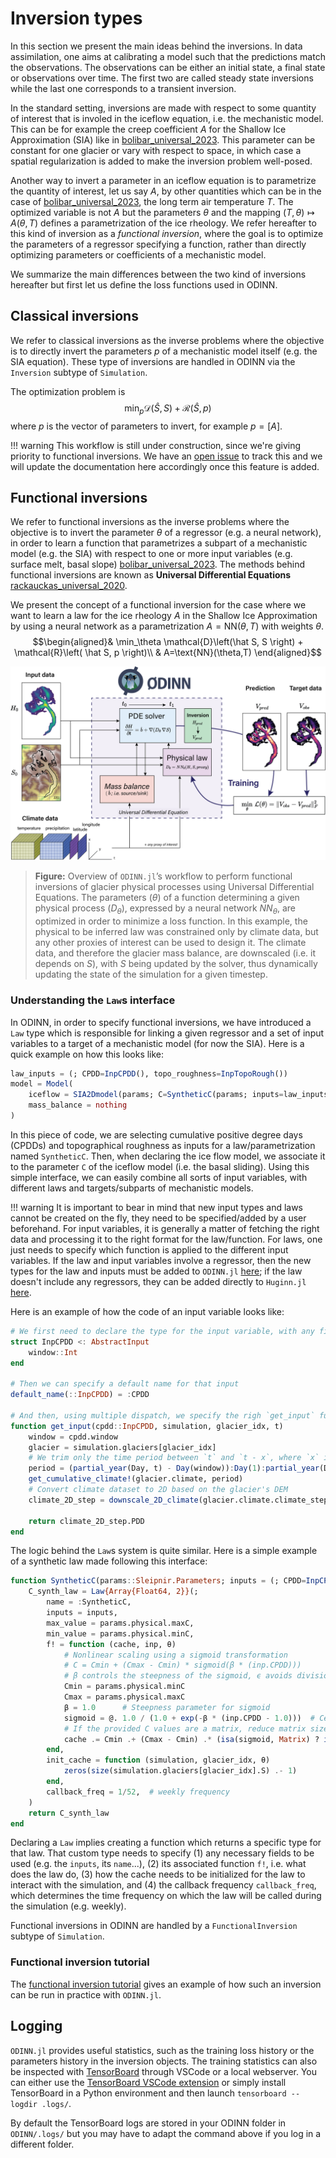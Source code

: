 # Inversion types

In this section we present the main ideas behind the inversions.
In data assimilation, one aims at calibrating a model such that the predictions match the observations.
The observations can be either an initial state, a final state or observations over time.
The first two are called steady state inversions while the last one corresponds to a transient inversion.

In the standard setting, inversions are made with respect to some quantity of interest that is involed in the iceflow equation, i.e. the mechanistic model.
This can be for example the creep coefficient $A$ for the Shallow Ice Approximation (SIA) like in [bolibar_universal_2023](@cite).
This parameter can be constant for one glacier or vary with respect to space, in which case a spatial regularization is added to make the inversion problem well-posed.

Another way to invert a parameter in an iceflow equation is to parametrize the quantity of interest, let us say $A$, by other quantities which can be in the case of [bolibar_universal_2023](@cite), the long term air temperature $T$.
The optimized variable is not $A$ but the parameters $\theta$ and the mapping $(T,\theta)\mapsto A(\theta,T)$ defines a parametrization of the ice rheology. We refer hereafter to this kind of inversion as a *functional inversion*, where the goal is to optimize the parameters of a regressor specifying a function, rather than directly optimizing parameters or coefficients of a mechanistic model.

We summarize the main differences between the two kind of inversions hereafter but first let us define the loss functions used in ODINN.

## Classical inversions

We refer to classical inversions as the inverse problems where the objective is to directly invert the parameters $p$ of a mechanistic model itself (e.g. the SIA equation). These type of inversions are handled in ODINN via the `Inversion` subtype of `Simulation`.  

The optimization problem is
$$\min_p \mathcal{D}\left(\hat S, S \right) + \mathcal{R}\left( \hat S, p \right)$$
where $p$ is the vector of parameters to invert, for example $p=[A]$.

!!! warning
    This workflow is still under construction, since we're giving priority to functional inversions. We have an [open issue](https://github.com/ODINN-SciML/ODINN.jl/pull/317) to track this and we will update the documentation here accordingly once this feature is added. 

## Functional inversions

We refer to functional inversions as the inverse problems where the objective is to invert the parameter $\theta$ of a regressor (e.g. a neural network), in order to learn a function that parametrizes a subpart of a mechanistic model (e.g. the SIA) with respect to one or more input variables (e.g. surface melt, basal slope) [bolibar_universal_2023](@cite). The methods behind functional inversions are known as **Universal Differential Equations** [rackauckas_universal_2020](@cite).

We present the concept of a functional inversion for the case where we want to learn a law for the ice rheology $A$ in the Shallow Ice Approximation by using a neural network as a parametrization $A=\text{NN}(\theta,T)$ with weights $\theta$.
$$\begin{aligned}& \min_\theta \mathcal{D}\left(\hat S, S \right) + \mathcal{R}\left( \hat S, p \right)\\
& A=\text{NN}(\theta,T)
\end{aligned}$$

![Overview of ODINN.jl’s workflow to perform functional inversions of glacier physical processes using Universal Differential Equations.](assets/overview_figure.png)

> **Figure:** Overview of `ODINN.jl`’s workflow to perform functional inversions of glacier physical processes using Universal Differential Equations. The parameters ($θ$) of a function determining a given physical process ($D_θ$), expressed by a neural network $NN_θ$, are optimized in order to minimize a loss function. In this example, the physical to be inferred law was constrained only by climate data, but any other proxies of interest can be used to design it. The climate data, and therefore the glacier mass balance, are downscaled (i.e. it depends on $S$), with $S$ being updated by the solver, thus dynamically updating the state of the simulation for a given timestep.

### Understanding the `Law`s interface

In ODINN, in order to specify functional inversions, we have introduced a `Law` type which is responsible for linking a given regressor and a set of input variables to a target of a mechanistic model (for now the SIA). Here is a quick example on how this looks like:

```julia
law_inputs = (; CPDD=InpCPDD(), topo_roughness=InpTopoRough())
model = Model(
    iceflow = SIA2Dmodel(params; C=SyntheticC(params; inputs=law_inputs)),
    mass_balance = nothing
)
```

In this piece of code, we are selecting cumulative positive degree days (CPDDs) and topographical roughness as inputs for a law/parametrization named `SyntheticC`. Then, when declaring the ice flow model, we associate it to the parameter `C` of the iceflow model (i.e. the basal sliding). Using this simple interface, we can easily combine all sorts of input variables, with different laws and targets/subparts of mechanistic models.

!!! warning
    It is important to bear in mind that new input types and laws cannot be created on the fly, they need to be specified/added by a user beforehand. For input variables, it is generally a matter of fetching the right data and processing it to the right format for the law/function. For laws, one just needs to specify which function is applied to the different input variables. If the law and input variables involve a regressor, then the new types for the law and inputs must be added to `ODINN.jl` [here](https://github.com/ODINN-SciML/ODINN.jl/blob/main/src/laws/Laws.jl); if the law doesn't include any regressors, they can be added directly to `Huginn.jl` [here](https://github.com/ODINN-SciML/Huginn.jl/blob/main/src/laws/Laws.jl). 

Here is an example of how the code of an input variable looks like:

```julia
# We first need to declare the type for the input variable, with any fields that might be needed
struct InpCPDD <: AbstractInput
    window::Int
end

# Then we can specify a default name for that input
default_name(::InpCPDD) = :CPDD

# And then, using multiple dispatch, we specify the righ `get_input` function for this type, i.e. how to get it
function get_input(cpdd::InpCPDD, simulation, glacier_idx, t)
    window = cpdd.window
    glacier = simulation.glaciers[glacier_idx]
    # We trim only the time period between `t` and `t - x`, where `x` is the PDD time window defined in the physical parameters.
    period = (partial_year(Day, t) - Day(window)):Day(1):partial_year(Day, t)
    get_cumulative_climate!(glacier.climate, period)
    # Convert climate dataset to 2D based on the glacier's DEM
    climate_2D_step = downscale_2D_climate(glacier.climate.climate_step, glacier)

    return climate_2D_step.PDD
end
```

The logic behind the `Law`s system is quite similar. Here is a simple example of a synthetic law made following this interface:

```julia
function SyntheticC(params::Sleipnir.Parameters; inputs = (; CPDD=InpCPDD()))
    C_synth_law = Law{Array{Float64, 2}}(;
        name = :SyntheticC,
        inputs = inputs,
        max_value = params.physical.maxC,
        min_value = params.physical.minC,
        f! = function (cache, inp, θ)
            # Nonlinear scaling using a sigmoid transformation
            # C = Cmin + (Cmax - Cmin) * sigmoid(β * (inp.CPDD)))
            # β controls the steepness of the sigmoid, ϵ avoids division by zero
            Cmin = params.physical.minC
            Cmax = params.physical.maxC
            β = 1.0      # Steepness parameter for sigmoid
            sigmoid = @. 1.0 / (1.0 + exp(-β * (inp.CPDD - 1.0)))  # Center sigmoid at x=1 for flexibility
            # If the provided C values are a matrix, reduce matrix size to match operations
            cache .= Cmin .+ (Cmax - Cmin) .* (isa(sigmoid, Matrix) ? inn1(sigmoid) : sigmoid)
        end,
        init_cache = function (simulation, glacier_idx, θ)
            zeros(size(simulation.glaciers[glacier_idx].S) .- 1)
        end,
        callback_freq = 1/52,  # weekly frequency
    )
    return C_synth_law
end
```

Declaring a `Law` implies creating a function which returns a specific type for that law. That custom type needs to specify (1) any necessary fields to be used (e.g. the `inputs`, its `name`...), (2) its associated function `f!`, i.e. what does the law do, (3) how the cache needs to be initialized for the law to interact with the simulation, and (4) the callback frequency `callback_freq`, which determines the time frequency on which the law will be called during the simulation (e.g. weekly). 

Functional inversions in ODINN are handled by a `FunctionalInversion` subtype of `Simulation`.

### Functional inversion tutorial

The [functional inversion tutorial](./functional_inversion.md) gives an example of how such an inversion can be run in practice with `ODINN.jl`.

## Logging

`ODINN.jl` provides useful statistics, such as the training loss history or the parameters history in the inversion objects.
The training statistics can also be inspected with [TensorBoard](https://www.tensorflow.org/tensorboard) through VSCode or a local webserver.
You can either use the [TensorBoard VSCode extension](https://marketplace.visualstudio.com/items?itemName=ms-toolsai.tensorboard) or simply install TensorBoard in a Python environment and then launch `tensorboard --logdir .logs/`.

By default the TensorBoard logs are stored in your ODINN folder in `ODINN/.logs/` but you may have to adapt the command above if you log in a different folder.
